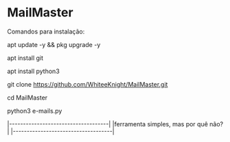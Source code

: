 # MailMaster
Comandos para instalação:

apt update -y && pkg upgrade -y

apt install git 

apt install python3

git clone https://github.com/WhiteeKnight/MailMaster.git

cd MailMaster

python3 e-mails.py



|------------------------------------|
|ferramenta simples, mas por quê não?|
|------------------------------------| 

